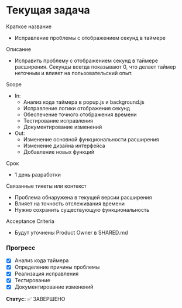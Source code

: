 # Текущая задача

Краткое название
- Исправление проблемы с отображением секунд в таймере

Описание
- Исправить проблему с отображением секунд в таймере расширения. Секунды всегда показывают 0, что делает таймер неточным и влияет на пользовательский опыт.

Scope
- In: 
  - Анализ кода таймера в popup.js и background.js
  - Исправление логики отображения секунд
  - Обеспечение точного отображения времени
  - Тестирование исправления
  - Документирование изменений
- Out: 
  - Изменение основной функциональности расширения
  - Изменение дизайна интерфейса
  - Добавление новых функций

Срок
- 1 день разработки

Связанные тикеты или контекст
- Проблема обнаружена в текущей версии расширения
- Влияет на точность отслеживания времени
- Нужно сохранить существующую функциональность

Acceptance Criteria
- Будут уточнены Product Owner в SHARED.md

### Прогресс
- [x] Анализ кода таймера
- [x] Определение причины проблемы
- [x] Реализация исправления
- [x] Тестирование
- [x] Документирование изменений

**Статус:** ✅ ЗАВЕРШЕНО
